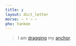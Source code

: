 ```yaml
---
title: y
layout: dict_letter
morse: ‒ • ‒ ‒
pho: Yankee
---
```

> I am [dragging](/dict/dragging.html) my [anchor](/dict/a/anchor.html).